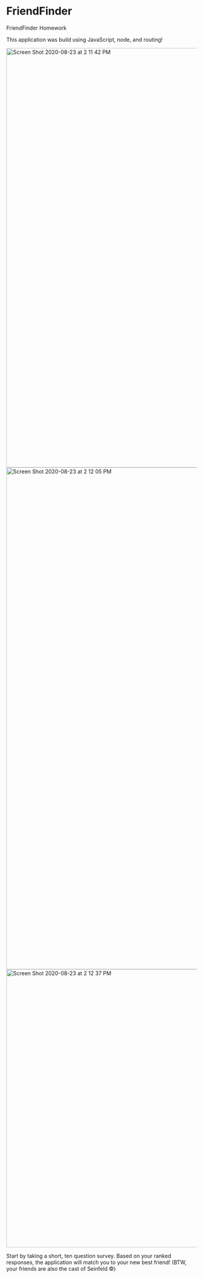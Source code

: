 # FriendFinder

FriendFinder Homework

This application was build using JavaScript, node, and routing!

<img width="1110" alt="Screen Shot 2020-08-23 at 2 11 42 PM" src="https://user-images.githubusercontent.com/61030867/90985664-6fd8ab80-e54b-11ea-8161-c8f4a7171dd0.png">

<img width="1328" alt="Screen Shot 2020-08-23 at 2 12 05 PM" src="https://user-images.githubusercontent.com/61030867/90985713-b29a8380-e54b-11ea-8cb1-0950e81ede58.png">


<img width="736" alt="Screen Shot 2020-08-23 at 2 12 37 PM" src="https://user-images.githubusercontent.com/61030867/90986357-41a99a80-e550-11ea-97ca-3f237782baaf.png">


Start by taking a short, ten question survey. Based on your ranked responses, the application will match you to your new best friend! (BTW, your friends are also the cast of Seinfeld &copy;)